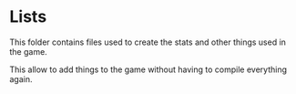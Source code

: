 # Lists
This folder contains files used to create the stats and other things used in the game.

This allow to add things to the game without having to compile everything again.